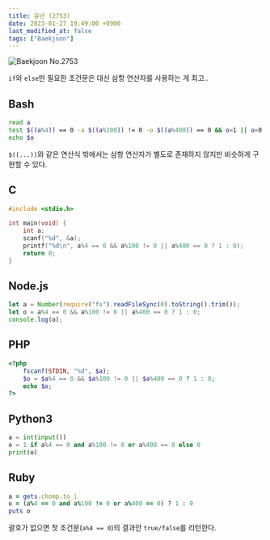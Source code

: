 ```yaml
---
title: 윤년 (2753)
date: 2023-01-27 19:49:00 +0900
last_modified_at: false
tags: ["Baekjoon"]
---
```


![Baekjoon No.2753](https://cdn.jsdelivr.net/gh/kimzuni/cdn/blog/baekjoon-2753.png)

`if`와 `else`만 필요한 조건문은 대신 삼항 연산자를 사용하는 게 최고..

## Bash

```bash
read a
test $((a%4)) == 0 -a $((a%100)) != 0 -o $((a%400)) == 0 && o=1 || o=0
echo $o
```

`$((...))`와 같은 연산식 밖에서는 삼항 연산자가 별도로 존재하지 않지만 비슷하게 구현할 수 있다.

## C

```c
#include <stdio.h>

int main(void) {
	int a;
	scanf("%d", &a);
	printf("%d\n", a%4 == 0 && a%100 != 0 || a%400 == 0 ? 1 : 0);
	return 0;
}
```

## Node.js

```javascript
let a = Number(require("fs").readFileSync(0).toString().trim());
let o = a%4 == 0 && a%100 != 0 || a%400 == 0 ? 1 : 0;
console.log(o);
```

## PHP

```php
<?php
	fscanf(STDIN, "%d", $a);
	$o = $a%4 == 0 && $a%100 != 0 || $a%400 == 0 ? 1 : 0;
	echo $o;
?>
```

## Python3

```python
a = int(input())
o = 1 if a%4 == 0 and a%100 != 0 or a%400 == 0 else 0
print(o)
```

## Ruby

```ruby
a = gets.chomp.to_i
o = (a%4 == 0 and a%100 != 0 or a%400 == 0) ? 1 : 0
puts o
```

괄호가 없으면 첫 조건문(`a%4 == 0`)의 결과안 `true/false`를 리턴한다.
